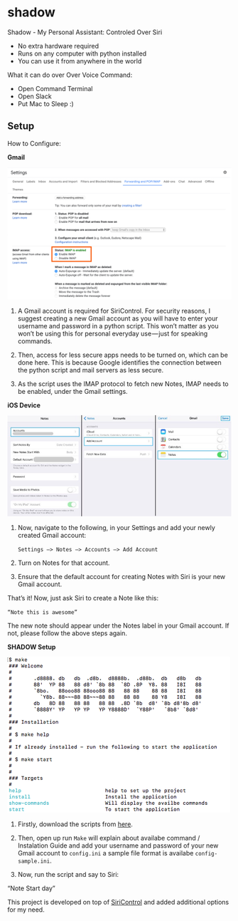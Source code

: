 # shadow
Shadow - My Personal Assistant: Controled Over Siri
* No extra hardware required
* Runs on any computer with python installed
* You can use it from anywhere in the world

What it can do over Over Voice Command:
- Open Command Terminal 
- Open Slack
- Put Mac to Sleep :)

## Setup
How to Configure: 

**Gmail**

![Full screen](gmail-settings.png)

1) A Gmail account is required for SiriControl. For security reasons, I suggest creating a new Gmail account as you will have to enter your username and password in a python script. This won’t matter as you won’t be using this for personal everyday use — just for speaking commands.

2) Then, access for less secure apps needs to be turned on, which can be done here. This is because Google identifies the connection between the python script and mail servers as less secure.

3) As the script uses the IMAP protocol to fetch new Notes, IMAP needs to be enabled, under the Gmail settings.

**iOS Device**

![Full screen](ios-setting.jpeg)

1) Now, navigate to the following, in your Settings and add your newly created Gmail account:

    `Settings –> Notes –> Accounts –> Add Account`

2) Turn on Notes for that account.

3) Ensure that the default account for creating Notes with Siri is your new Gmail account.

That’s it! Now, just ask Siri to create a Note like this:

`“Note this is awesome”`

The new note should appear under the Notes label in your Gmail account. If not, please follow the above steps again.

**SHADOW Setup**

![Full screen](shadow-make.png)

1) Firstly, download the scripts from [here](https://github.com/donofden/shadow).

2) Then, open up run `Make` will explain about availabe command / Instalation Guide and add your username and password of your new Gmail account to `config.ini` a sample file format is availabe `config-sample.ini`. 

3) Now, run the script and say to Siri:

“Note Start day”

This project is developed on top of [SiriControl](https://github.com/theraspberryguy/SiriControl-System) and added additional options for my need.